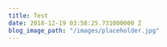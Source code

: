 ```yaml
---
title: Test
date: 2018-12-19 03:58:25.731000000 Z
blog_image_path: "/images/placeholder.jpg"
---
```



